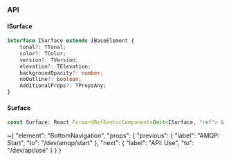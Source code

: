 

### API

#### ISurface

```ts
interface ISurface extends IBaseElement {
    tonal?: TTonal;
    color?: TColor;
    version?: TVersion;
    elevation?: TElevation;
    backgroundOpacity?: number;
    noOutline?: boolean;
    AdditionalProps?: TPropsAny;
}
```

#### Surface

```ts
const Surface: React.ForwardRefExoticComponent<Omit<ISurface, "ref"> & React.RefAttributes<unknown>>;
```


~{
  "element": "BottomNavigation",
  "props": {
    "previous": {
      "label": "AMQP: Start",
      "to": "/dev/amqp/start"
    },
    "next": {
      "label": "API: Use",
      "to": "/dev/api/use"
    }
  }
}

